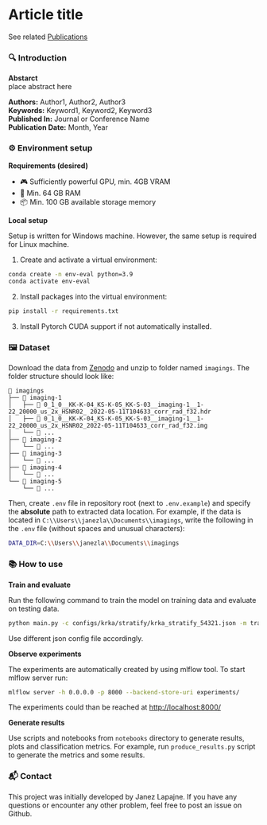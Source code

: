 # Article title

See related [Publications](https://github.com/janezlapajne/manuscripts)

### 🔍 Introduction


**Abstarct** \
place abstract here

**Authors:** Author1, Author2, Author3 \
**Keywords:** Keyword1, Keyword2, Keyword3 \
**Published In:** Journal or Conference Name \
**Publication Date:** Month, Year 

### ⚙️ Environment setup

**Requirements (desired)**

* 🎮 Sufficiently powerful GPU, min. 4GB VRAM
* 💾 Min. 64 GB RAM
* 📦️ Min. 100 GB available storage memory

**Local setup**

Setup is written for Windows machine. However, the same setup is required for Linux machine.

1) Create and activate a virtual environment:

```bash
conda create -n env-eval python=3.9
conda activate env-eval
```

2) Install packages into the virtual environment:

```bash
pip install -r requirements.txt
```

3) Install Pytorch CUDA support if not automatically installed.

### 🖼️ Dataset

Download the data from [Zenodo](10.5281/zenodo.7936850) and unzip to folder named `imagings`.
The folder structure should look like:

```
📂 imagings
├── 📁 imaging-1
│   ├── 📄 0_1_0__KK-K-04_KS-K-05_KK-S-03__imaging-1__1-22_20000_us_2x_HSNR02_ 2022-05-11T104633_corr_rad_f32.hdr
│   ├── 📄 0_1_0__KK-K-04_KS-K-05_KK-S-03__imaging-1__1-22_20000_us_2x_HSNR02_2022-05-11T104633_corr_rad_f32.img
│   └── 📄 ...
├── 📁 imaging-2
│   └── 📄 ...
├── 📁 imaging-3
│   └── 📄 ...
├── 📁 imaging-4
│   └── 📄 ...
└── 📁 imaging-5
    └── 📄 ...
```

Then, create `.env` file in repository root (next to `.env.example`) and specify the **absolute** path to extracted data location.
For example, if the data is located in `C:\\Users\\janezla\\Documents\\imagings`, write the following in the `.env` file (without spaces and unusual characters):

```sh
DATA_DIR=C:\\Users\\janezla\\Documents\\imagings
```

### 📚 How to use

**Train and evaluate**

Run the following command to train the model on training data and evaluate on testing data.

```bash
python main.py -c configs/krka/stratify/krka_stratify_54321.json -m train_test
```

Use different json config file accordingly.

**Observe experiments**

The experiments are automatically created by using mlflow tool. To start mlflow server run:

```bash
mlflow server -h 0.0.0.0 -p 8000 --backend-store-uri experiments/
```

The experiments could than be reached at <http://localhost:8000/>

**Generate results**

Use scripts and notebooks from `notebooks` directory to generate results, plots and classification metrics. 
For example, run `produce_results.py` script to generate the metrics and some results.

### 📬 Contact

This project was initially developed by Janez Lapajne. If you have any questions or encounter any other problem, feel free to post an issue on Github.
